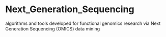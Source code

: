 # Next_Generation_Sequencing
algorithms and tools developed for functional genomics research via Next Generation Sequencing (OMICS) data mining
